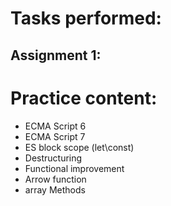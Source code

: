 # Tasks performed:

## Assignment 1:


# Practice content:

- ECMA Script 6
- ECMA Script 7
- ES block scope (let\const)
- Destructuring
- Functional improvement
- Arrow function
- array Methods

